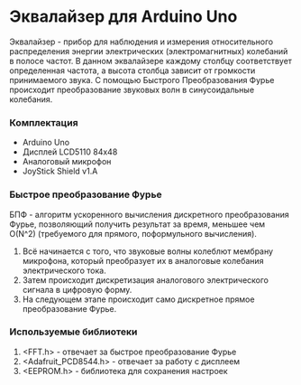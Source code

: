 # Эквалайзер для Arduino Uno
Эквалайзер - прибор для наблюдения и измерения относительного распределения энергии электрических (электромагнитных) колебаний в полосе частот.
В данном эквалайзере каждому столбцу соответствует определенная частота, а высота столбца зависит от громкости принимаемого звука. С помощью Быстрого Преобразования Фурье происходит преобразование звуковых волн в синусоидальные колебания.
### Комплектация
- Arduino Uno
- Дисплей LCD5110 84х48
- Аналоговый микрофон
- JoyStick Shield v1.A
### Быстрое преобразование Фурье 
БПФ - алгоритм ускоренного вычисления дискретного преобразования Фурье, 
позволяющий получить результат за время, меньшее чем O(N^2) (требуемого для прямого, поформульного вычисления).
1. Всё начинается с того, что звуковые волны колеблют мембрану микрофона, который преобразует их в аналоговые колебания электрического тока.
2. Затем происходит дискретизация аналогового электрического сигнала в цифровую форму.
3. На следующем этапе происходит само дискретное прямое преобразование Фурье.
### Используемые библиотеки
1. <FFT.h> - отвечает за быстрое преобразование Фурье
2. <Adafruit_PCD8544.h> - отвечает за работу с дисплеем
3. <EEPROM.h> - библиотека для сохранения настроек
